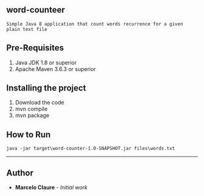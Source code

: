 ## word-counteer
```
Simple Java 8 application that count words recurrence for a given plain text file
```
## Pre-Requisites

1. Java JDK 1.8 or superior
2. Apache Maven 3.6.3 or superior

## Installing the project
1. Download the code
2. mvn compile
3. mvn package

## How to Run
```
java -jar target\word-counter-1.0-SNAPSHOT.jar files\words.txt
```
---

## Author

* **Marcelo Claure** - *Initial work*
